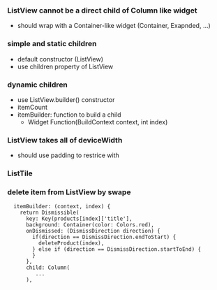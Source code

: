 ### ListView cannot be a direct child of Column like widget
  - should wrap with a Container-like widget (Container, Exapnded, ...)

### simple and static children
  - default constructor (ListView)
  - use children property of ListView

### dynamic children
  - use ListView.builder() constructor
  - itemCount
  - itemBuilder: function to build a child
    - Widget Function(BuildContext context, int index)

### ListView takes all of deviceWidth
  - should use padding to restrice with

### ListTile

### delete item from ListView by swape
```
  itemBuilder: (context, index) {
    return Dismissible(
      key: Key(products[index]['title'],
      background: Container(color: Colors.red),
      onDismissed: (DismissDirection direction) {
        if(direction == DismissDirection.endToStart) {
          deleteProduct(index),
        } else if (direction == DismissDirection.startToEnd) {
        }
      },
      child: Column(
         ...
      ),
```